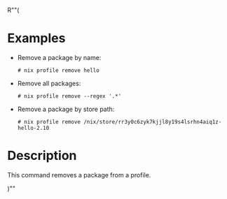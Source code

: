 R""(

# Examples

* Remove a package by name:

  ```console
  # nix profile remove hello
  ```

* Remove all packages:

  ```console
  # nix profile remove --regex '.*'
  ```

* Remove a package by store path:

  ```console
  # nix profile remove /nix/store/rr3y0c6zyk7kjjl8y19s4lsrhn4aiq1z-hello-2.10
  ```

# Description

This command removes a package from a profile.

)""
